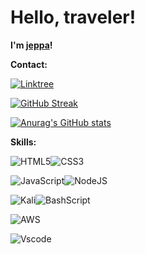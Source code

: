 # Hello, traveler!

**I'm [jeppa](https://linktr.ee/jxppx)!**

**Contact:**

[![Linktree](https://img.shields.io/badge/linktree-grey?style=for-the-badge&logo=linktree&logoColor=lime)](https://linktree.com/jxppx)

[![GitHub Streak](https://streak-stats.demolab.com?user=jeppa1&theme=dark&date_format=j%20M%5B%20Y%5D&exclude_days=Sun%2CSat)](https://git.io/streak-stats)

[![Anurag's GitHub stats](https://github-readme-stats.vercel.app/api?username=jeppa1&show_icons=true&theme=transparent)](https://github.com/anuraghazra/github-readme-stats) 

**Skills:**


![HTML5](https://img.shields.io/badge/HTML5-E34F26?style=for-the-badge&logo=html5&logoColor=white)![CSS3](https://img.shields.io/badge/CSS3-1572B6?style=for-the-badge&logo=css3&logoColor=white)

![JavaScript](https://img.shields.io/badge/JavaScript-F7DF1E?style=for-the-badge&logo=javascript&logoColor=black)![NodeJS](https://img.shields.io/badge/node.js-6DA55F?style=for-the-badge&logo=node.js&logoColor=white)

![Kali](https://img.shields.io/badge/Kali-268BEE?style=for-the-badge&logo=kalilinux&logoColor=white)![BashScript](https://img.shields.io/badge/bash%20script-0101?style=flat&logo=gnubash&logoColor=%23FFFFFF&labelColor=%23000000)

![AWS](https://img.shields.io/badge/AWS-000.svg?style=for-the-badge&logo=amazon-aws&logoColor=white)

![Vscode](https://img.shields.io/badge/Vscode-007ACC?style=for-the-badge&logo=visual-studio-code&logoColor=white)


<!---
vença!!! ![Top Langs](https://github-readme-stats-git-masterrstaa-rickstaa.vercel.app/api/top-langs/?username=SEUUSERNAME&layout=compact&bg_color=000&border_color=30A3DC&title_color=E94D5F&text_color=FFF)
--->
